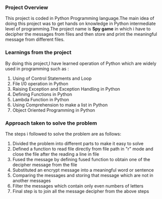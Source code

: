 ### Project Overview

 This project is coded in Python Programming language.The main idea of doing this project was to get hands on knowledge in Python intermediate level of programming.The project name is **Spy game** in which i have to decipher the messages from files and then store and print the meaningful message from different files. 


### Learnings from the project

 By doing this project,I have learned operation of Python which are widely used in programming such as :

1.  Using of Control Statements and Loop
2.  File I/0 operation in Python
3.  Raising Exception and Exception Handling in Python
4.  Defining Functions in Python
5.  Lambda Function in Python
6.  Using Comprehension to make a list in Python
7.  Object Oriented Programming in Python

 
 


### Approach taken to solve the problem

   The steps i followed to solve the problem are as follows:

1. Divided the problem into different parts to make it easy to solve
2. Defined a function to read file directly from file path in "r" mode and close the file after the reading a line in file
3. Fused the message by defining fused function to obtain one of the decipher message from the file
4. Substituted an encrypt message into a meaningful word or sentence
5. Comparing the messages and storing that message which are not in another messages
6. Filter the messages which contain only even numbers of letters 
7. Final step is to join all the message decipher from the above steps 


